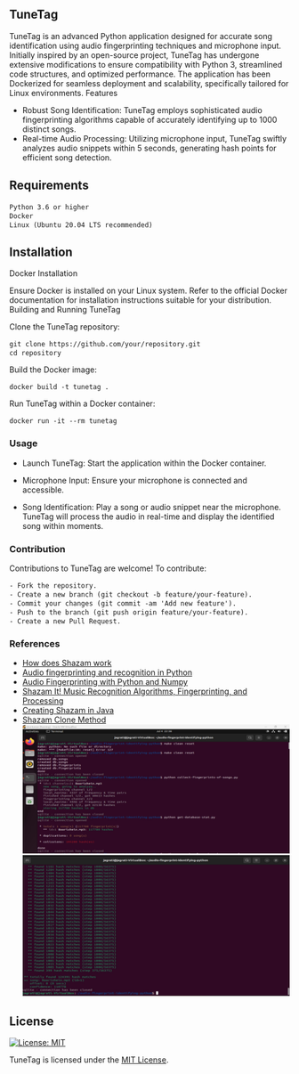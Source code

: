 ## TuneTag

TuneTag is an advanced Python application designed for accurate song identification using audio fingerprinting techniques and microphone input. Initially inspired by an open-source project, TuneTag has undergone extensive modifications to ensure compatibility with Python 3, streamlined code structures, and optimized performance. The application has been Dockerized for seamless deployment and scalability, specifically tailored for Linux environments.
Features
- Robust Song Identification: TuneTag employs sophisticated audio fingerprinting algorithms capable of accurately identifying up to 1000 distinct songs.
- Real-time Audio Processing: Utilizing microphone input, TuneTag swiftly analyzes audio snippets within 5 seconds, generating hash points for efficient song detection.

## Requirements

    Python 3.6 or higher
    Docker
    Linux (Ubuntu 20.04 LTS recommended)

## Installation
Docker Installation

Ensure Docker is installed on your Linux system. Refer to the official Docker documentation for installation instructions suitable for your distribution.
Building and Running TuneTag

  Clone the TuneTag repository:

    git clone https://github.com/your/repository.git
    cd repository

  Build the Docker image:
  
    docker build -t tunetag .

  Run TuneTag within a Docker container:

    docker run -it --rm tunetag

### Usage
- Launch TuneTag: Start the application within the Docker container.

- Microphone Input: Ensure your microphone is connected and accessible.

- Song Identification: Play a song or audio snippet near the microphone. TuneTag will process the audio in real-time and display the identified song within moments.

### Contribution

Contributions to TuneTag are welcome! To contribute:

    - Fork the repository.
    - Create a new branch (git checkout -b feature/your-feature).
    - Commit your changes (git commit -am 'Add new feature').
    - Push to the branch (git push origin feature/your-feature).
    - Create a new Pull Request.

### References
- [How does Shazam work](http://coding-geek.com/how-shazam-works/)
- [Audio fingerprinting and recognition in Python](https://github.com/worldveil/dejavu) 
- [Audio Fingerprinting with Python and Numpy](http://willdrevo.com/fingerprinting-and-audio-recognition-with-python/)
- [Shazam It! Music Recognition Algorithms, Fingerprinting, and Processing](https://www.toptal.com/algorithms/shazam-it-music-processing-fingerprinting-and-recognition)
- [Creating Shazam in Java](http://royvanrijn.com/blog/2010/06/creating-shazam-in-java/)
- [Shazam Clone Method](https://github.com/itspoma/audio-fingerprint-identifying-python.git)
![Alt Text](TuneTag2.jpg)
![Alt Text](TuneTag1.jpg)


## License
[![License: MIT](https://img.shields.io/badge/License-MIT-yellow.svg)](https://opensource.org/licenses/MIT)

TuneTag is licensed under the [MIT License](LICENSE).
